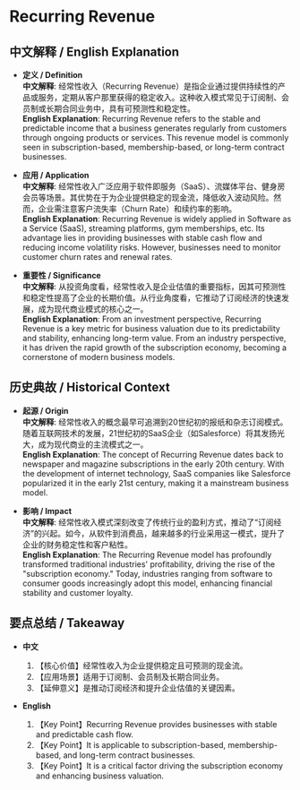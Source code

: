 # Recurring Revenue

## 中文解释 / English Explanation

* **定义 / Definition**  
  **中文解释**: 经常性收入（Recurring Revenue）是指企业通过提供持续性的产品或服务，定期从客户那里获得的稳定收入。这种收入模式常见于订阅制、会员制或长期合同业务中，具有可预测性和稳定性。  
  **English Explanation**: Recurring Revenue refers to the stable and predictable income that a business generates regularly from customers through ongoing products or services. This revenue model is commonly seen in subscription-based, membership-based, or long-term contract businesses.

* **应用 / Application**  
  **中文解释**: 经常性收入广泛应用于软件即服务（SaaS）、流媒体平台、健身房会员等场景。其优势在于为企业提供稳定的现金流，降低收入波动风险。然而，企业需注意客户流失率（Churn Rate）和续约率的影响。  
  **English Explanation**: Recurring Revenue is widely applied in Software as a Service (SaaS), streaming platforms, gym memberships, etc. Its advantage lies in providing businesses with stable cash flow and reducing income volatility risks. However, businesses need to monitor customer churn rates and renewal rates.

* **重要性 / Significance**  
  **中文解释**: 从投资角度看，经常性收入是企业估值的重要指标，因其可预测性和稳定性提高了企业的长期价值。从行业角度看，它推动了订阅经济的快速发展，成为现代商业模式的核心之一。  
  **English Explanation**: From an investment perspective, Recurring Revenue is a key metric for business valuation due to its predictability and stability, enhancing long-term value. From an industry perspective, it has driven the rapid growth of the subscription economy, becoming a cornerstone of modern business models.

## 历史典故 / Historical Context

* **起源 / Origin**  
  **中文解释**: 经常性收入的概念最早可追溯到20世纪初的报纸和杂志订阅模式。随着互联网技术的发展，21世纪初的SaaS企业（如Salesforce）将其发扬光大，成为现代商业的主流模式之一。  
  **English Explanation**: The concept of Recurring Revenue dates back to newspaper and magazine subscriptions in the early 20th century. With the development of internet technology, SaaS companies like Salesforce popularized it in the early 21st century, making it a mainstream business model.

* **影响 / Impact**  
  **中文解释**: 经常性收入模式深刻改变了传统行业的盈利方式，推动了“订阅经济”的兴起。如今，从软件到消费品，越来越多的行业采用这一模式，提升了企业的财务稳定性和客户粘性。  
  **English Explanation**: The Recurring Revenue model has profoundly transformed traditional industries' profitability, driving the rise of the "subscription economy." Today, industries ranging from software to consumer goods increasingly adopt this model, enhancing financial stability and customer loyalty.

## 要点总结 / Takeaway

* **中文**  
  1. 【核心价值】经常性收入为企业提供稳定且可预测的现金流。
  2. 【应用场景】适用于订阅制、会员制及长期合同业务。
  3. 【延伸意义】是推动订阅经济和提升企业估值的关键因素。

* **English**  
  1. 【Key Point】Recurring Revenue provides businesses with stable and predictable cash flow.
  2. 【Key Point】It is applicable to subscription-based, membership-based, and long-term contract businesses.
  3. 【Key Point】It is a critical factor driving the subscription economy and enhancing business valuation.